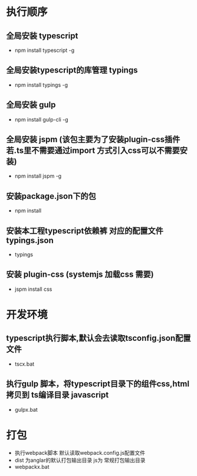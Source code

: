# 执行顺序
## 全局安装 typescript
* npm install typescript -g

## 全局安装typescript的库管理 typings
* npm install typings -g

## 全局安装 gulp
* npm install gulp-cli -g

## 全局安装 jspm (该包主要为了安装plugin-css插件 若.ts里不需要通过import 方式引入css可以不需要安装)
* npm install jspm -g


## 安装package.json下的包
* npm install

## 安装本工程typescript依赖裤 对应的配置文件typings.json
* typings

## 安装 plugin-css (systemjs 加载css 需要)
* jspm install css

# 开发环境
## typescript执行脚本,默认会去读取tsconfig.json配置文件
* tscx.bat

## 执行gulp 脚本，将typescript目录下的组件css,html拷贝到 ts编译目录 javascript
* gulpx.bat

# 打包 
* 执行webpack脚本 默认读取webpack.config.js配置文件
* dist 为anglar的默认打包输出目录 js为 常规打包输出目录
* webpackx.bat


